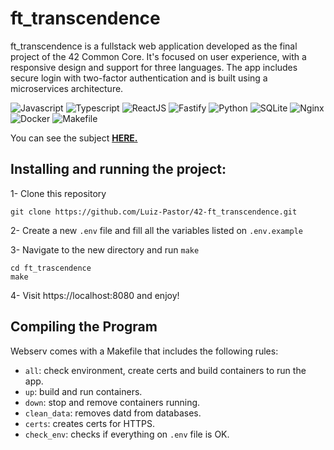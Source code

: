 # ft_transcendence

ft_transcendence is a fullstack web application developed as the final project of the 42 Common Core. It's focused on user experience, with a responsive design and support for three languages. The app includes secure login with two-factor authentication and is built using a microservices architecture.

![Javascript](https://img.shields.io/badge/Javascript-a?style=for-the-badge&logo=javascript&color=grey)
![Typescript](https://img.shields.io/badge/Typescript-a?style=for-the-badge&logo=typescript&color=b7e6ff)
![ReactJS](https://img.shields.io/badge/React-a?style=for-the-badge&logo=react&color=cyan)
![Fastify](https://img.shields.io/badge/fastify-%23000000.svg?style=for-the-badge&logo=fastify&logoColor=white)
![Python](https://img.shields.io/badge/Python-a?style=for-the-badge&logo=python&color=purple)
![SQLite](https://img.shields.io/badge/sqlite-%2307405e.svg?style=for-the-badge&logo=sqlite&logoColor=white)
![Nginx](https://img.shields.io/badge/nginx-%23009639.svg?style=for-the-badge&logo=nginx&logoColor=white)
![Docker](https://img.shields.io/badge/Docker-20232A?style=for-the-badge&logo=docker&color=b7e6ff)
![Makefile](https://img.shields.io/badge/Makefile-a?style=for-the-badge&logo=monster&logoColor=orange&color=ffc56f)

You can see the subject [**HERE.**](https://github.com/MGuardia10/42cursus/blob/main/subjects/en/transcendence_subject_en.pdf)

## Installing and running the project:

1- Clone this repository
	
	git clone https://github.com/Luiz-Pastor/42-ft_transcendence.git
2- Create a new `.env` file and fill all the variables listed on `.env.example`

3- Navigate to the new directory and run `make`
	
	cd ft_trascendence
   	make

4- Visit https://localhost:8080 and enjoy!

## Compiling the Program
Webserv comes with a Makefile that includes the following rules:

- `all`: check environment, create certs and build containers to run the app.
- `up`: build and run containers.
- `down`: stop and remove containers running.
- `clean_data`: removes datd from databases.
- `certs`: creates certs for HTTPS.
- `check_env`: checks if everything on `.env` file is OK.
